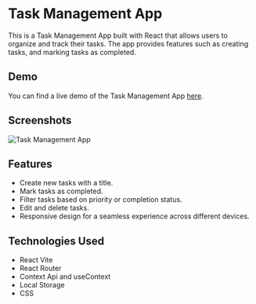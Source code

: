# Task Management App

This is a Task Management App built with React that allows users to organize and track their tasks. The app provides features such as creating tasks, and marking tasks as completed.

## Demo

You can find a live demo of the Task Management App [here]( ).

## Screenshots

![Task Management App](./screenshots/app-screenshot.png)

## Features

- Create new tasks with a title.
- Mark tasks as completed.
- Filter tasks based on priority or completion status.
- Edit and delete tasks.
- Responsive design for a seamless experience across different devices.


## Technologies Used

- React Vite
- React Router
- Context Api and useContext
- Local Storage
- CSS 

   

